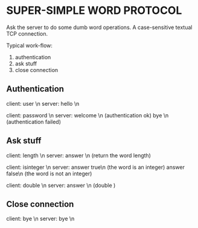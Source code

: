 SUPER-SIMPLE WORD PROTOCOL
==========================

Ask the server to do some dumb word operations.
A case-sensitive textual TCP connection.

Typical work-flow:

1. authentication
2. ask stuff
3. close connection

Authentication
--------------

client:
	user <username>\n
server:
	hello <username>\n

client:
	password <password>\n
server:
	welcome <username>\n (authentication ok)
	bye <username>\n     (authentication failed)

Ask stuff
---------

client:
	length <word>\n
server:
	answer <number>\n (return the word length)

client:
	isinteger <word>\n
server:
	answer true\n  (the word is an integer)
	answer false\n (the word is not an integer)

client:
	double <word>\n
server:
	answer <word><word>\n (double <word>)

Close connection
----------------

client:
	bye <username>\n
server:
	bye <username>\n
